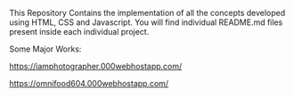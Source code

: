 This Repository Contains the implementation of all the concepts developed using HTML, CSS and Javascript.
You will find individual README.md files present inside each individual project.

Some Major Works:


https://iamphotographer.000webhostapp.com/

https://omnifood604.000webhostapp.com/
